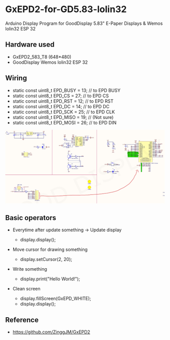 # GxEPD2-for-GD5.83-lolin32
Arduino Display Program for GoodDisplay 5.83" E-Paper Displays &amp; Wemos lolin32 ESP 32

## Hardware used
- GxEPD2_583_T8 (648*480)
- GoodDisplay Wemos lolin32 ESP 32

## Wiring

- static const uint8_t EPD_BUSY = 13;  // to EPD BUSY
- static const uint8_t EPD_CS   = 27;  // to EPD CS
- static const uint8_t EPD_RST  = 12; // to EPD RST
- static const uint8_t EPD_DC   = 14; // to EPD DC
- static const uint8_t EPD_SCK  = 25; // to EPD CLK
- static const uint8_t EPD_MISO = 19; // (Not sure)
- static const uint8_t EPD_MOSI = 26; // to EPD DIN

[![name](map.jpg)](map.jpg)

## Basic operators
- Everytime after update something -> Update display
    - display.display();

- Move cursor for drawing something
    - display.setCursor(2, 20); 

- Write something
    - display.print("Hello World!"); 

- Clean screen
    - display.fillScreen(GxEPD_WHITE); 
    - display.display();


## Reference
- https://github.com/ZinggJM/GxEPD2

